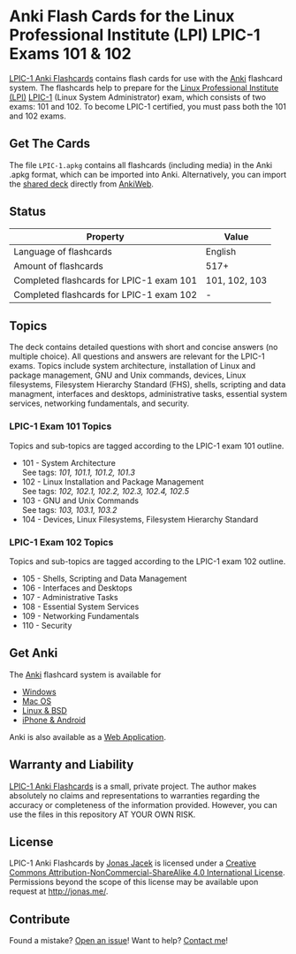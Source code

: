 # Anki Flash Cards for the Linux Professional Institute (LPI) LPIC-1 Exams 101 & 102

[LPIC-1 Anki Flashcards](https://github.com/jonasjacek/lpic-1-anki-flashcards) contains flash cards for use with the [Anki](http://ankisrs.net/) flashcard system. The flashcards help to prepare for the [Linux Professional Institute (LPI)](https://www.lpi.org/) [LPIC-1](http://www.lpi.org/our-certifications/lpic-1-overview) (Linux System Administrator) exam, which consists of two exams: 101 and 102. To become LPIC-1 certified, you must pass both the 101 and 102 exams. 

## Get The Cards
The file `LPIC-1.apkg` contains all flashcards (including media) in the Anki .apkg format, which can be imported into Anki. Alternatively, you can import the [shared deck](https://ankiweb.net/shared/info/353842306) directly from [AnkiWeb](https://ankiweb.net/).

## Status

Property | Value
------------ | -------------
Language of flashcards | English
Amount of flashcards | 517+
Completed flashcards for LPIC-1 exam 101 | 101, 102, 103
Completed flashcards for LPIC-1 exam 102 | - 

## Topics

The deck contains detailed questions with short and concise answers (no multiple choice). All questions and answers are relevant for the LPIC-1 exams. Topics include system architecture, installation of Linux and package management, GNU and Unix commands, devices, Linux filesystems, Filesystem Hierarchy Standard (FHS), shells, scripting and data managment, interfaces and desktops, administrative tasks, essential system services, networking fundamentals, and security.

### LPIC-1 Exam 101 Topics

Topics and sub-topics are tagged according to the LPIC-1 exam 101 outline.

- 101 - System Architecture  
  See tags: *101, 101.1, 101.2, 101.3*
- 102 - Linux Installation and Package Management  
  See tags: *102, 102.1, 102.2, 102.3, 102.4, 102.5*
- 103 - GNU and Unix Commands  
  See tags: *103, 103.1, 103.2*
- 104 - Devices, Linux Filesystems, Filesystem Hierarchy Standard

### LPIC-1 Exam 102 Topics

Topics and sub-topics are tagged according to the LPIC-1 exam 102 outline.

- 105 - Shells, Scripting and Data Management
- 106 - Interfaces and Desktops
- 107 - Administrative Tasks
- 108 - Essential System Services
- 109 - Networking Fundamentals
- 110 - Security

## Get Anki

The [Anki](http://ankisrs.net/) flashcard system is available for 

- [Windows](http://ankisrs.net/#windows)
- [Mac OS](http://ankisrs.net/#mac)
- [Linux & BSD](http://ankisrs.net/#linux)
- [iPhone & Android](http://ankisrs.net/#ios)

Anki is also available as a [Web Application](https://ankiweb.net/).

## Warranty and Liability
[LPIC-1 Anki Flashcards](https://github.com/jonasjacek/lpic-1-anki-flashcards) is a small, private project. The author makes absolutely no claims and representations to warranties regarding the accuracy or completeness of the information provided. However, you can use the files in this repository AT YOUR OWN RISK.

## License

<span xmlns:dct="http://purl.org/dc/terms/" href="http://purl.org/dc/dcmitype/Text" property="dct:title" rel="dct:type">LPIC-1 Anki Flashcards</span> by <a xmlns:cc="http://creativecommons.org/ns#" href="https://github.com/jonasjacek/lpic-1-anki-flashcards" property="cc:attributionName" rel="cc:attributionURL">Jonas Jacek</a> is licensed under a <a rel="license" href="http://creativecommons.org/licenses/by-nc-sa/4.0/">Creative Commons Attribution-NonCommercial-ShareAlike 4.0 International License</a>. Permissions beyond the scope of this license may be available upon request at <a xmlns:cc="http://creativecommons.org/ns#" href="http://jonas.me/#contact" rel="cc:morePermissions">http://jonas.me/</a>.

## Contribute

Found a mistake? [Open an issue](https://github.com/jonasjacek/lpic-1-anki-flashcards/issues)! Want to help? [Contact me](http://jonas.me/#contact)!
